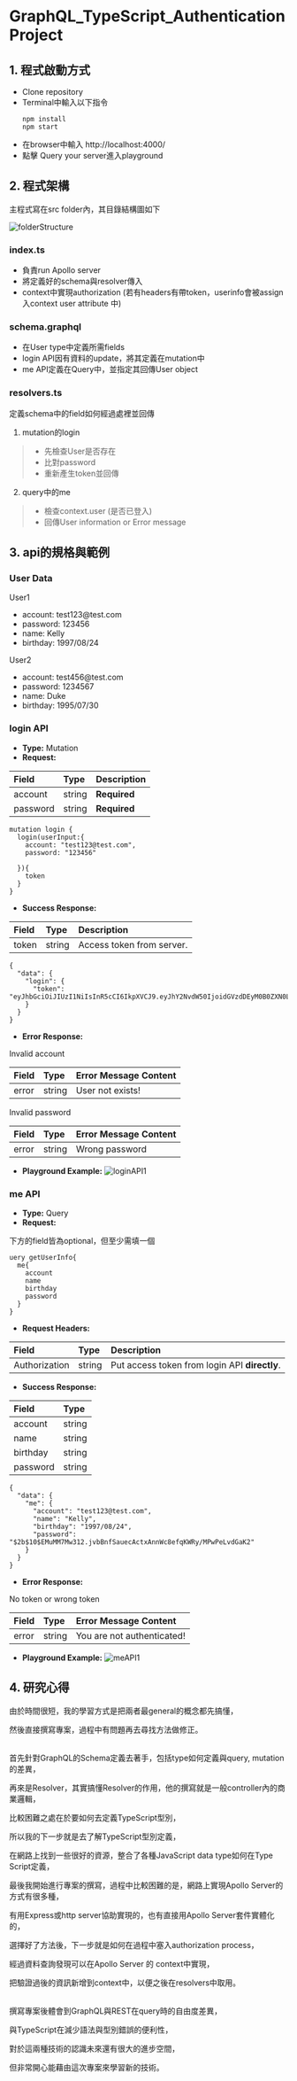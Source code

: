 # GraphQL_TypeScript_AuthenticationProject

## 1. 程式啟動方式
- Clone repository
- Terminal中輸入以下指令
  ```
  npm install
  npm start
  ```
- 在browser中輸入 http://localhost:4000/
- 點擊 Query your server進入playground

## 2. 程式架構
主程式寫在src folder內，其目錄結構圖如下

![folderStructure](https://user-images.githubusercontent.com/41458099/188321596-7c504ab4-4ad4-4ee3-a071-6b8360ed100f.png)

### index.ts
- 負責run Apollo server
- 將定義好的schema與resolver傳入
- context中實現authorization (若有headers有帶token，userinfo會被assign入context user attribute 中)
  
### schema.graphql
- 在User type中定義所需fields
- login API因有資料的update，將其定義在mutation中
- me API定義在Query中，並指定其回傳User object

### resolvers.ts
定義schema中的field如何經過處裡並回傳
1. mutation的login
> - 先檢查User是否存在
> - 比對password
> - 重新產生token並回傳

2. query中的me
> - 檢查context.user (是否已登入)
> - 回傳User information or Error message

## 3. api的規格與範例
### User Data
User1
- account: <span>test123<span>@test.com
- password: 123456
- name: Kelly
- birthday: 1997/08/24

User2
- account: <span>test456<span>@test.com
- password: 1234567
- name: Duke
- birthday: 1995/07/30

### login API
- **Type:** Mutation
-  **Request:**

| **Field** | **Type**     | **Description**                |
| :-------- | :------- | :------------------------- |
| account | string | **Required**|
| password | string | **Required**|

```
mutation login {
  login(userInput:{
    account: "test123@test.com",
    password: "123456"

  }){
    token
  }
}
```

-  **Success Response:**

| **Field** | **Type**     | **Description**                |
| :-------- | :------- | :------------------------- |
| token | string | Access token from server. |

```
{
  "data": {
    "login": {
      "token": "eyJhbGciOiJIUzI1NiIsInR5cCI6IkpXVCJ9.eyJhY2NvdW50IjoidGVzdDEyM0B0ZXN0LmNvbSIsInBhc3N3b3JkIjoiJDJiJDEwJEVNdU1NN013MzEyLmp2YkJuZlNhdWVjQWN0eEFubldjOGVmcUtXUnkvTVB3UGVMdmRHYUsyIiwibmFtZSI6IktlbGx5IiwiYmlydGhkYXkiOiIxOTk3LzA4LzI0IiwiaWF0IjoxNjYyMzExMTMxfQ.ngw9oe0tpnZ10fl4nobgB0DzmipXIuHpNTWzwLI48Os"
    }
  }
}
```

-  **Error Response:**
  
  Invalid account
  
| **Field** | **Type**     | **Error Message Content**                |
| :-------- | :------- | :------------------------- |
| error | string | User not exists! |
  
  Invalid password
  
| **Field** | **Type**     | **Error Message Content**                |
| :-------- | :------- | :------------------------- |
| error | string | Wrong password |
  
-  **Playground Example:**
![loginAPI1](https://user-images.githubusercontent.com/41458099/188325588-35b8eea0-eaed-47a5-ac3a-9402f1aa3021.png)


### me API
- **Type:** Query
- **Request:**

下方的field皆為optional，但至少需填一個
```
uery getUserInfo{
  me{
    account
    name
    birthday
    password
  }
}
```

- **Request Headers:**

| **Field** | **Type**     | **Description**                |
| :-------- | :------- | :------------------------- |
| Authorization | string | Put access token from login API **directly**. |

-  **Success Response:**

| **Field** | **Type**     |
| :-------- | :------- |
| account | string |
| name | string |
| birthday | string |
| password | string |

```
{
  "data": {
    "me": {
      "account": "test123@test.com",
      "name": "Kelly",
      "birthday": "1997/08/24",
      "password": "$2b$10$EMuMM7Mw312.jvbBnfSauecActxAnnWc8efqKWRy/MPwPeLvdGaK2"
    }
  }
}
```
  
-  **Error Response:**
  
  No token or wrong token
  
| **Field** | **Type**     | **Error Message Content**                |
| :-------- | :------- | :------------------------- |
| error | string | You are not authenticated! |
  
-  **Playground Example:**
![meAPI1](https://user-images.githubusercontent.com/41458099/188325654-df5ab9da-3370-415d-b7a2-27e2d40bc9dd.png)

## 4. 研究心得
由於時間很短，我的學習方式是把兩者最general的概念都先搞懂，
  
然後直接撰寫專案，過程中有問題再去尋找方法做修正。  
<br />
  
首先針對GraphQL的Schema定義去著手，包括type如何定義與query, mutation的差異，
  
再來是Resolver，其實搞懂Resolver的作用，他的撰寫就是一般controller內的商業邏輯，
  
比較困難之處在於要如何去定義TypeScript型別，
  
所以我的下一步就是去了解TypeScript型別定義，

在網路上找到一些很好的資源，整合了各種JavaScript data type如何在Type Script定義，

最後我開始進行專案的撰寫，過程中比較困難的是，網路上實現Apollo Server的方式有很多種，

有用Express或http server協助實現的，也有直接用Apollo Server套件實體化的，

選擇好了方法後，下一步就是如何在過程中塞入authorization process，
  
經過資料查詢發現可以在Apollo Server 的 context中實現，
  
把驗證過後的資訊新增到context中，以便之後在resolvers中取用。  
<br />

撰寫專案後體會到GraphQL與REST在query時的自由度差異，

與TypeScript在減少語法與型別錯誤的便利性，

對於這兩種技術的認識未來還有很大的進步空間，

但非常開心能藉由這次專案來學習新的技術。
